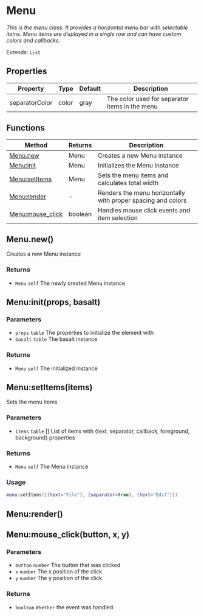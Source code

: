 # Menu
_This is the menu class. It provides a horizontal menu bar with selectable items._
_Menu items are displayed in a single row and can have custom colors and callbacks._

Extends: `List`

## Properties

|Property|Type|Default|Description|
|---|---|---|---|
|separatorColor|color|gray|The color used for separator items in the menu|

## Functions

|Method|Returns|Description|
|---|---|---|
|[Menu.new](#menu-new)|Menu|Creates a new Menu instance|
|[Menu:init](#menu-init-props-basalt)|Menu|Initializes the Menu instance|
|[Menu:setItems](#menu-setitems-items)|Menu|Sets the menu items and calculates total width|
|[Menu:render](#menu-render)|-|Renders the menu horizontally with proper spacing and colors|
|[Menu:mouse_click](#menu-mouse-click-button-x-y)|boolean|Handles mouse click events and item selection|

## Menu.new()

Creates a new Menu instance

### Returns
* `Menu` `self` The newly created Menu instance

## Menu:init(props, basalt)
### Parameters
* `props` `table` The properties to initialize the element with
* `basalt` `table` The basalt instance

### Returns
* `Menu` `self` The initialized instance

## Menu:setItems(items)

Sets the menu items

### Parameters
* `items` `table` [] List of items with {text, separator, callback, foreground, background} properties

### Returns
* `Menu` `self` The Menu instance

### Usage
```lua
menu:setItems({{text="File"}, {separator=true}, {text="Edit"}})
```

## Menu:render()
## Menu:mouse_click(button, x, y)
### Parameters
* `button` `number` The button that was clicked
* `x` `number` The x position of the click
* `y` `number` The y position of the click

### Returns
* `boolean` `Whether` the event was handled
